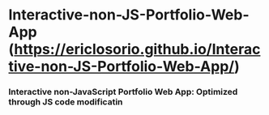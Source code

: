 # Interactive-non-JS-Portfolio-Web-App (https://ericlosorio.github.io/Interactive-non-JS-Portfolio-Web-App/)

### Interactive non-JavaScript Portfolio Web App: Optimized through JS code modificatin
